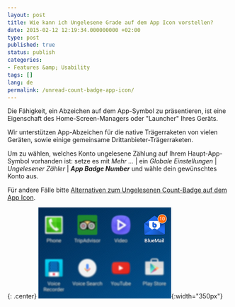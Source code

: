```yaml
---
layout: post
title: Wie kann ich Ungelesene Grade auf dem App Icon vorstellen?
date: 2015-02-12 12:19:34.000000000 +02:00
type: post
published: true
status: publish
categories:
- Features &amp; Usability
tags: []
lang: de
permalink: /unread-count-badge-app-icon/
---
```


Die Fähigkeit, ein Abzeichen auf dem App-Symbol zu präsentieren, ist eine Eigenschaft des Home-Screen-Managers oder "Launcher" Ihres Geräts.

Wir unterstützen App-Abzeichen für die native Trägerraketen von vielen Geräten, sowie einige gemeinsame Drittanbieter-Trägerraketen.

Um zu wählen, welches Konto ungelesene Zählung auf Ihrem Haupt-App-Symbol vorhanden ist: setze es mit *Mehr ...* \| ein *Globale Einstellungen* \| *Ungelesener Zähler* \| ***App Badge Number*** und wähle dein gewünschtes Konto aus.

Für andere Fälle bitte [Alternativen zum Ungelesenen Count-Badge auf dem App Icon](/alternatives-unread-count-badge/).

{: .center}
![](/assets/badge_Blue_Mail.jpg){:width="350px"}
